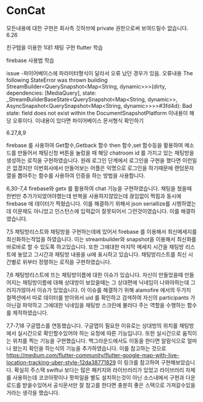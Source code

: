 # ConCat
모든내용에 대한 구현은 회사측 깃허브에 private 권한으로써 보여드릴수 없습니다. 
6.26 

친구탭을 이용한 1대1 채팅 구현 
flutter 학습

firebase 사용법 학습

issue 
-파이어베이스에 파라미터형식이 달라서 오류 났던 경우가 있음. 
오류내용 The following StateError was thrown building StreamBuilder<QuerySnapshot<Map<String,
dynamic>>>(dirty, dependencies: [MediaQuery], state:
_StreamBuilderBaseState<QuerySnapshot<Map<String, dynamic>>, AsyncSnapshot<QuerySnapshot<Map<String,
dynamic>>>>#3fd4d):
Bad state: field does not exist within the DocumentSnapshotPlatform
이내용이 해당 오류이다. 이내용이 있다면 파이어베이스 문서형식 확인하기 

6.27,8,9

firebase 를 사용하여 Get함수,Getback 함수 then 함수,set 함수등을 활용하여 메소드를 만들어서 채팅신청 버튼을 눌렀을 때 해당 
chatroom id 를 가지고 있는 채팅방을 생성하는 로직을 구현하였습니다.
원래 로그인 단계에서 로그인을 구현을 했다면 이런일은 없겠지만 이번회사에서 만들어보는 어플은 익명으로 로그인을 하기때문에 랜덤문자열을 뽑아주는
함수를 사용하여 인증을 하는 방법을 사용합니다.


6,30-7,4 
firebase와 getx 를 활용하여 chat 기능을 구현하였습니다. 
채팅을 쳤을때 한번만 추가가되었어야했는데 반복을 사용하지않았는데 끊임없이 찍힘과 동시에 firebase 에 데이터가 찍혔습니다.
이를 해결하기 위해서 json seriallize를 시행하였는데 이문제도 아니었고 인스턴스에 입력값이 잘못되어서 그런것이였습니다. 
이를 해결하였습니다.

7,5
채팅방리스트와 채팅방을 구현하는데에 있어서 firebase 를 이용해서 최신메세지를 최신화하는작업을 하였습니다.
이는 streambuilder와 snapshot을 이용해서 최신화를 바로바로 할 수 있도록 하고있습니다.
또한 그에대한 마지막 메세지 시간을 채팅방 리스트에 놓았고 그시간과 채팅방 내용을 ui에 표시하고 있습니다.
채팅방리스트를 최신 시간별로 위부터 정렬하는 로직을 구현하였습니다.


7,6
채팅방리스트에 뜨는 채팅방이름에 대한 이슈가 있습니다. 
자신이 만들었을때 만들어지는 채팅방이름에 대해 상대방이 보았을때는 그 상대편에 닉네임이 나와야하는데 
그러지가않아서 이슈가 있었습니다.
이 이슈를 해결하기 위해 alamofire 에서의 두가지 컬렉션에서 따로 데이터를 받아와서 uid 를 확인하고 검색하여
자신의 participants 가 아닌걸 파악하고 그에대한 닉네임을 채팅방 스크린에 불러다 주는 역할을 수행하는 함수를 
제작하였습니다.

7,7-7,18
구글맵스를 연동했습니다. 구글맵이 필요한 이유로는 상대방의 위치를 채팅방에서 실시간으로 확인할수있어야 하는 요청에 따른 기능입니다.
또한 실시간으로 움직이는 위치를 찍는 기능을 구현했습니다. 백그라운드에서도 이동을 한다면 알람식으로 얼마나 왔는지 확인을 하는식의 기능을 추가하였습니다.
이를 참고하는 것으로 
https://medium.com/flutter-community/flutter-google-map-with-live-location-tracking-uber-style-12da38771829
이 링크를 참고하여 구현해보았습니다. 확실히 주스택 swiftui 보다는 많은 패키지와 라이브러리가 있었고 라이브러리 자체를 사용하는데 코코아팟이나 팟파일을 별도
설치하는것이 아닌 소스내에서 구현과 다운로드를 받을수있어서 공식문서만 잘 참고를 한다면 충분히 좋은 스택으로 가져갈수있을 거라는 생각을 했습니다.
